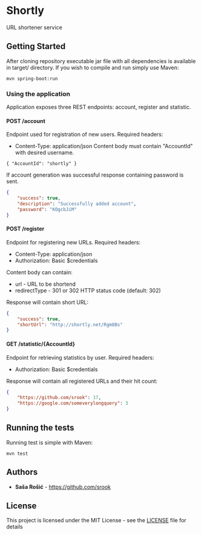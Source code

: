 # Shortly

URL shortener service

## Getting Started

After cloning repository executable jar file with all dependencies is available in target/ directory. If you wish to compile and run simply use Maven:

```
mvn spring-boot:run
```

### Using the application

Application exposes three REST endpoints: account, register and statistic.

#### POST /account
Endpoint used for registration of new users.
Required headers:
  - Content-Type: application/json
Content body must contain "AccountId" with desired username.
```
{ "AccountId": "shortly" }
```
If account generation was successful response containing password is sent.
```json
{
    "success": true,
    "description": "Successfully added account",
    "password": "KOgcbJiM"
}
```

#### POST /register
Endpoint for registering new URLs.
Required headers:
  - Content-Type: application/json
  - Authorization: Basic $credentials

Content body can contain:
  - url - URL to be shortend
  - redirectType - 301 or 302 HTTP status code (default: 302)

Response will contain short URL:
```json
{
    "success": true,
    "shortUrl": "http://shortly.net/Rgm8Bs"
}
```

#### GET /statistic/{AccountId}
Endpoint for retrieving statistics by user.
Required headers:
  - Authorization: Basic $credentials

Response will contain all registered URLs and their hit count:
```json
{
    "https://github.com/srook": 17,
    "https://google.com/someverylongquery": 3
}
```

## Running the tests

Running test is simple with Maven:

```
mvn test
```

## Authors

* **Saša Rošić** - https://github.com/srook

## License

This project is licensed under the MIT License - see the [LICENSE](LICENSE) file for details
